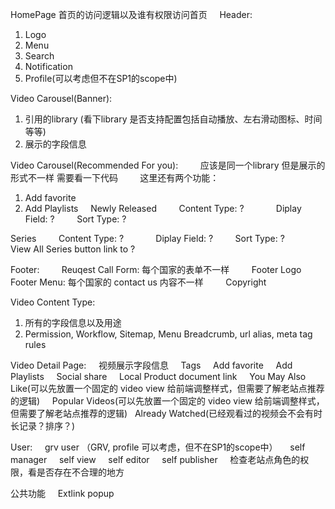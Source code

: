 HomePage 
首页的访问逻辑以及谁有权限访问首页    
Header:         
1. Logo         
2. Menu         
3. Search         
4. Notification        
5. Profile(可以考虑但不在SP1的scope中)     

Video Carousel(Banner):         
1. 引用的library (看下library 是否支持配置包括自动播放、左右滑动图标、时间等等)        
2. 展示的字段信息     

Video Carousel(Recommended For you):         
应该是同一个library 但是展示的形式不一样 需要看一下代码         
这里还有两个功能：         
1. Add favorite        
2. Add Playlists     
Newly Released        
Content Type: ?             
    Diplay Field: ?         
Sort Type: ?     

Series         
Content Type: ?             
	Diplay Field: ?         
Sort Type: ?         
View All Series button link to ?     

Footer:        
Reuqest Call Form: 每个国家的表单不一样         
Footer Logo         
Footer Menu: 每个国家的 contact us 内容不一样        
Copyright 

Video Content Type:     
1. 所有的字段信息以及用途    
2. Permission, Workflow, Sitemap, Menu Breadcrumb, url alias, meta tag rules 

 Video Detail Page:     
 视频展示字段信息     
 Tags     
 Add favorite     
 Add Playlists     
 Social share    
  Local Product document link     
  You May Also Like(可以先放置一个固定的 video view 给前端调整样式，但需要了解老站点推荐的逻辑)     
  Popular Videos(可以先放置一个固定的 video view 给前端调整样式，但需要了解老站点推荐的逻辑)   
  Already Watched(已经观看过的视频会不会有时长记录？排序？) 
  
  User:    
   grv user （GRV, profile 可以考虑，但不在SP1的scope中）     
   self manager     
   self view     
   self editor     
   self publisher     
   检查老站点角色的权限，看是否存在不合理的地方 
   
   公共功能    
   Extlink popup